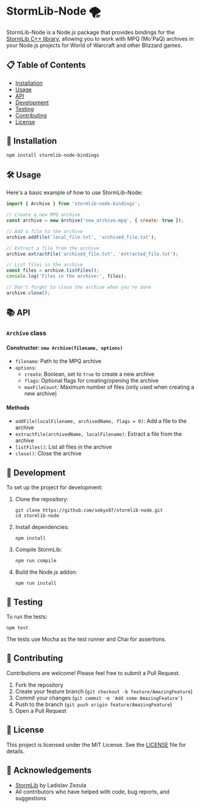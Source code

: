 # StormLib-Node 🌪️

StormLib-Node is a Node.js package that provides bindings for the [StormLib C++ library](https://github.com/ladislav-zezula/StormLib), allowing you to work with MPQ (Mo'PaQ) archives in your Node.js projects for World of Warcraft and other Blizzard games.

## 📋 Table of Contents

- [Installation](#-installation)
- [Usage](#-usage)
- [API](#-api)
- [Development](#-development)
- [Testing](#-testing)
- [Contributing](#-contributing)
- [License](#-license)

## 🚀 Installation

```bash
npm install stormlib-node-bindings
```

## 🛠️ Usage

Here's a basic example of how to use StormLib-Node:

```javascript
import { Archive } from 'stormlib-node-bindings';

// Create a new MPQ archive
const archive = new Archive('new_archive.mpq', { create: true });

// Add a file to the archive
archive.addFile('local_file.txt', 'archived_file.txt');

// Extract a file from the archive
archive.extractFile('archived_file.txt', 'extracted_file.txt');

// List files in the archive
const files = archive.listFiles();
console.log('Files in the archive:', files);

// Don't forget to close the archive when you're done
archive.close();
```

## 📚 API

### `Archive` class

#### Constructor: `new Archive(filename, options)`

- `filename`: Path to the MPQ archive
- `options`:
    - `create`: Boolean, set to `true` to create a new archive
    - `flags`: Optional flags for creating/opening the archive
    - `maxFileCount`: Maximum number of files (only used when creating a new archive)

#### Methods

- `addFile(localFilename, archivedName, flags = 0)`: Add a file to the archive
- `extractFile(archivedName, localFilename)`: Extract a file from the archive
- `listFiles()`: List all files in the archive
- `close()`: Close the archive

## 🧪 Development

To set up the project for development:

1. Clone the repository:
   ```
   git clone https://github.com/sebyx07/stormlib-node.git
   cd stormlib-node
   ```

2. Install dependencies:
   ```
   npm install
   ```

3. Compile StormLib:
   ```
   npm run compile
   ```

4. Build the Node.js addon:
   ```
   npm run install
   ```

## 🧬 Testing

To run the tests:

```
npm test
```

The tests use Mocha as the test runner and Chai for assertions.

## 🤝 Contributing

Contributions are welcome! Please feel free to submit a Pull Request.

1. Fork the repository
2. Create your feature branch (`git checkout -b feature/AmazingFeature`)
3. Commit your changes (`git commit -m 'Add some AmazingFeature'`)
4. Push to the branch (`git push origin feature/AmazingFeature`)
5. Open a Pull Request

## 📜 License

This project is licensed under the MIT License. See the [LICENSE](LICENSE) file for details.

## 🙏 Acknowledgements

- [StormLib](https://github.com/ladislav-zezula/StormLib) by Ladislav Zezula
- All contributors who have helped with code, bug reports, and suggestions
